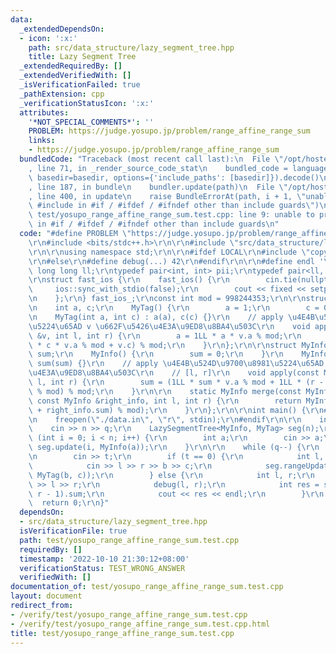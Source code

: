 ```yaml
---
data:
  _extendedDependsOn:
  - icon: ':x:'
    path: src/data_structure/lazy_segment_tree.hpp
    title: Lazy Segment Tree
  _extendedRequiredBy: []
  _extendedVerifiedWith: []
  _isVerificationFailed: true
  _pathExtension: cpp
  _verificationStatusIcon: ':x:'
  attributes:
    '*NOT_SPECIAL_COMMENTS*': ''
    PROBLEM: https://judge.yosupo.jp/problem/range_affine_range_sum
    links:
    - https://judge.yosupo.jp/problem/range_affine_range_sum
  bundledCode: "Traceback (most recent call last):\n  File \"/opt/hostedtoolcache/Python/3.10.7/x64/lib/python3.10/site-packages/onlinejudge_verify/documentation/build.py\"\
    , line 71, in _render_source_code_stat\n    bundled_code = language.bundle(stat.path,\
    \ basedir=basedir, options={'include_paths': [basedir]}).decode()\n  File \"/opt/hostedtoolcache/Python/3.10.7/x64/lib/python3.10/site-packages/onlinejudge_verify/languages/cplusplus.py\"\
    , line 187, in bundle\n    bundler.update(path)\n  File \"/opt/hostedtoolcache/Python/3.10.7/x64/lib/python3.10/site-packages/onlinejudge_verify/languages/cplusplus_bundle.py\"\
    , line 400, in update\n    raise BundleErrorAt(path, i + 1, \"unable to process\
    \ #include in #if / #ifdef / #ifndef other than include guards\")\nonlinejudge_verify.languages.cplusplus_bundle.BundleErrorAt:\
    \ test/yosupo_range_affine_range_sum.test.cpp: line 9: unable to process #include\
    \ in #if / #ifdef / #ifndef other than include guards\n"
  code: "#define PROBLEM \"https://judge.yosupo.jp/problem/range_affine_range_sum\"\
    \r\n#include <bits/stdc++.h>\r\n\r\n#include \"src/data_structure/lazy_segment_tree.hpp\"\
    \r\n\r\nusing namespace std;\r\n\r\n#ifdef LOCAL\r\n#include \"copypaste/debug.h\"\
    \r\n#else\r\n#define debug(...) 42\r\n#endif\r\n\r\n#define endl '\\n'\r\ntypedef\
    \ long long ll;\r\ntypedef pair<int, int> pii;\r\ntypedef pair<ll, ll> pll;\r\n\
    \r\nstruct fast_ios {\r\n    fast_ios() {\r\n        cin.tie(nullptr);\r\n   \
    \     ios::sync_with_stdio(false);\r\n        cout << fixed << setprecision(10);\r\
    \n    };\r\n} fast_ios_;\r\nconst int mod = 998244353;\r\n\r\nstruct MyTag {\r\
    \n    int a, c;\r\n    MyTag() {\r\n        a = 1;\r\n        c = 0;\r\n    }\r\
    \n    MyTag(int a, int c) : a(a), c(c) {}\r\n    // apply \u4E4B\u524D\u9700\u8981\
    \u5224\u65AD v \u662F\u5426\u4E3A\u9ED8\u8BA4\u503C\r\n    void apply(const MyTag\
    \ &v, int l, int r) {\r\n        a = 1LL * a * v.a % mod;\r\n        c = (1LL\
    \ * c * v.a % mod + v.c) % mod;\r\n    }\r\n};\r\n\r\nstruct MyInfo {\r\n    int\
    \ sum;\r\n    MyInfo() {\r\n        sum = 0;\r\n    }\r\n    MyInfo(int sum) :\
    \ sum(sum) {}\r\n    // apply \u4E4B\u524D\u9700\u8981\u5224\u65AD v \u662F\u5426\
    \u4E3A\u9ED8\u8BA4\u503C\r\n    // [l, r]\r\n    void apply(const MyTag &v, int\
    \ l, int r) {\r\n        sum = (1LL * sum * v.a % mod + 1LL * (r - l + 1) * v.c\
    \ % mod) % mod;\r\n    }\r\n\r\n    static MyInfo merge(const MyInfo &left_info,\
    \ const MyInfo &right_info, int l, int r) {\r\n        return MyInfo((left_info.sum\
    \ + right_info.sum) % mod);\r\n    }\r\n};\r\n\r\nint main() {\r\n#ifdef LOCAL\r\
    \n    freopen(\"./data.in\", \"r\", stdin);\r\n#endif\r\n\r\n    int n, q;\r\n\
    \    cin >> n >> q;\r\n    LazySegmentTree<MyInfo, MyTag> seg(n);\r\n\r\n    for\
    \ (int i = 0; i < n; i++) {\r\n        int a;\r\n        cin >> a;\r\n       \
    \ seg.update(i, MyInfo(a));\r\n    }\r\n\r\n    while (q--) {\r\n        int t;\r\
    \n        cin >> t;\r\n        if (t == 0) {\r\n            int l, r, b, c;\r\n\
    \            cin >> l >> r >> b >> c;\r\n            seg.rangeUpdate(l, r - 1,\
    \ MyTag(b, c));\r\n        } else {\r\n            int l, r;\r\n            cin\
    \ >> l >> r;\r\n            debug(l, r);\r\n            int res = seg.rangeQuery(l,\
    \ r - 1).sum;\r\n            cout << res << endl;\r\n        }\r\n    }\r\n  \
    \  return 0;\r\n}"
  dependsOn:
  - src/data_structure/lazy_segment_tree.hpp
  isVerificationFile: true
  path: test/yosupo_range_affine_range_sum.test.cpp
  requiredBy: []
  timestamp: '2022-10-10 21:30:12+08:00'
  verificationStatus: TEST_WRONG_ANSWER
  verifiedWith: []
documentation_of: test/yosupo_range_affine_range_sum.test.cpp
layout: document
redirect_from:
- /verify/test/yosupo_range_affine_range_sum.test.cpp
- /verify/test/yosupo_range_affine_range_sum.test.cpp.html
title: test/yosupo_range_affine_range_sum.test.cpp
---
```

